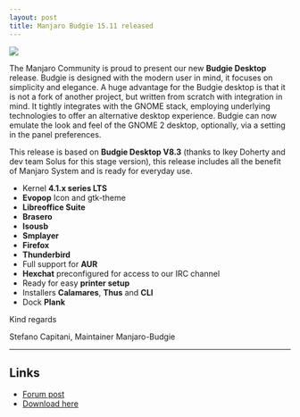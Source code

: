 ```yaml
---
layout: post
title: Manjaro Budgie 15.11 released
---
```


<img src="https://manjaro.github.io/images/manjaro-budgie-15.11.jpg">

The Manjaro Community is proud to present our new **Budgie Desktop** release.
Budgie is designed with the modern user in mind, it focuses on simplicity and elegance.
A huge advantage for the Budgie desktop is that it is not a fork of another project, but written from scratch with integration in mind.
It tightly integrates with the GNOME stack, employing underlying technologies to offer an alternative desktop experience.
Budgie can now emulate the look and feel of the GNOME 2 desktop, optionally, via a setting in the panel preferences.

This release is based on **Budgie Desktop V8.3** (thanks to Ikey Doherty and dev team Solus for this stage version), this release includes all the benefit of Manjaro System and is ready for everyday use.

* Kernel **4.1.x series LTS**
* **Evopop** Icon and gtk-theme
* **Libreoffice Suite**
* **Brasero**
* **Isousb**
* **Smplayer**
* **Firefox**
* **Thunderbird**
* Full support for **AUR**
* **Hexchat** preconfigured for access to our IRC channel
* Ready for easy **printer setup**
* Installers **Calamares**, **Thus** and **CLI**
* Dock **Plank**

Kind regards

Stefano Capitani, Maintainer Manjaro-Budgie

----

## Links

* [Forum post](https://forum.manjaro.org/index.php?topic=27960.msg234187#msg234187)
* [Download here](https://sourceforge.net/projects/manjarolinux/files/community/Budgie/2015.11/)
